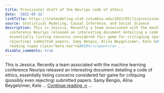 ```yaml
---
title: Provisional draft of the Neurips code of ethics
date: '2022-05-12'
linkTitle: https://statmodeling.stat.columbia.edu/2022/05/11/provisional-draft-of-the-neurips-code-of-ethics/
source: Statistical Modeling, Causal Inference, and Social Science
description: This is Jessica. Recently a team associated with the machine learning
  conference Neurips released an interesting document detailing a code of ethics,
  essentially listing concerns considered fair game for critiquing (possibly even
  rejecting) submitted papers. Samy Bengio, Alina Beygelzimer, Kate &#8230; <a href="https://statmodeling.stat.columbia.edu/2022/05/11/provisional-draft-of-the-neurips-code-of-ethics/">Continue
  reading <span class="meta-nav">&#8594;</span></a> ...
disable_comments: true
---
```

This is Jessica. Recently a team associated with the machine learning conference Neurips released an interesting document detailing a code of ethics, essentially listing concerns considered fair game for critiquing (possibly even rejecting) submitted papers. Samy Bengio, Alina Beygelzimer, Kate &#8230; <a href="https://statmodeling.stat.columbia.edu/2022/05/11/provisional-draft-of-the-neurips-code-of-ethics/">Continue reading <span class="meta-nav">&#8594;</span></a> ...
